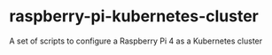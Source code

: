 # raspberry-pi-kubernetes-cluster
A set of scripts to configure a Raspberry Pi 4 as a Kubernetes cluster
